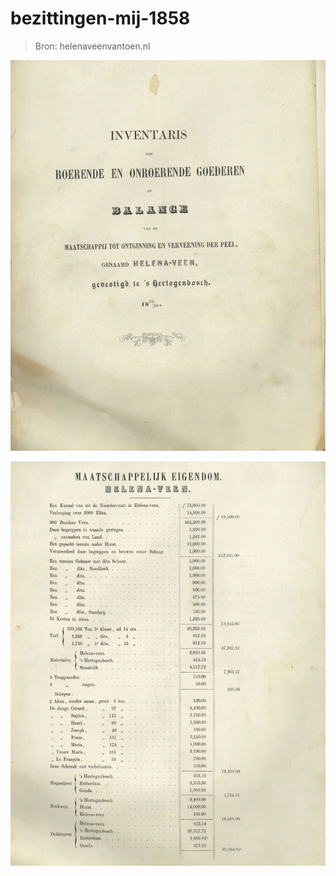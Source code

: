 # bezittingen-mij-1858

> Bron: helenaveenvantoen.nl

![inventaris 1858.jpg](images/bezittingen-mij-1858/inventaris_1858.jpg)

![inventaris 1858 2.jpg](images/bezittingen-mij-1858/inventaris_1858_2.jpg)

